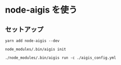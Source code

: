 # node-aigis を使う

## セットアップ

```
yarn add node-aigis --dev
```

```
node_modules/.bin/aigis init
```

```
./node_modules/.bin/aigis run -c ./aigis_config.yml
```

